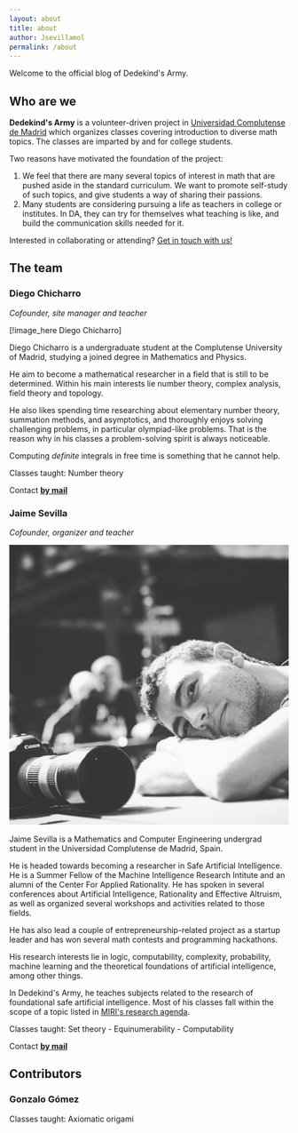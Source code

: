 ```yaml
---
layout: about
title: about
author: Jsevillamol
permalink: /about
---
```


Welcome to the official blog of Dedekind's Army.

## Who are we
**Dedekind's Army** is a volunteer-driven project in [Universidad Complutense de Madrid](https://www.ucm.es/)
which organizes classes covering introduction to diverse math topics. The classes are imparted by and for college students.

Two reasons have motivated the foundation of the project:

1. We feel that there are many several topics of interest in math that are pushed aside
in the standard curriculum. We want to promote self-study of such topics, and give students
a way of sharing their passions.
2. Many students are considering pursuing a life as teachers in college or institutes. In DA, they can
try for themselves what teaching is like, and build the communication skills needed for it.

Interested in collaborating or attending? [Get in touch with us!](mailto:dedekindsarmy@gmail.com)

## The team

### Diego Chicharro
*Cofounder, site manager and teacher*

[!image_here Diego Chicharro]

Diego Chicharro is a undergraduate student at the Complutense University of Madrid, studying a joined degree in Mathematics and Physics. 

He aim to become a mathematical researcher in a field that is still to be determined. Within his main interests lie number theory, complex analysis, field theory and topology.

He also likes spending time researching about elementary number theory, summation methods, and asymptotics, and thoroughly enjoys solving challenging problems, in particular olympiad-like problems. That is the reason why in his classes a problem-solving spirit is always noticeable.  

Computing *definite* integrals in free time is something that he cannot help.

Classes taught: Number theory

Contact **[by mail](mailto:iqcd13g0@gmail.com)**

### Jaime Sevilla
*Cofounder, organizer and teacher*

![Jaime Sevilla](/images/Jsevillamol.jpg)

Jaime Sevilla is a Mathematics and Computer Engineering undergrad student in the Universidad Complutense de Madrid, Spain.

He is headed towards becoming a researcher in Safe Artificial Intelligence. He is a Summer Fellow of the Machine Intelligence Research Intitute and an alumni of the Center For Applied Rationality. He has spoken in several conferences about Artificial Intelligence, Rationality and Effective Altruism, as well as organized several workshops and activities related to those fields.

He has also lead a couple of entrepreneurship-related project as a startup leader and has won several math contests and programming hackathons.

His research interests lie in logic, computability, complexity, probability, machine learning and the theoretical foundations of artificial intelligence, among other things.

In Dedekind's Army, he teaches subjects related to the research of foundational safe artificial intelligence. Most of his classes fall within the scope of a topic listed in [MIRI's research agenda](https://intelligence.org/research-guide/).

Classes taught: Set theory - Equinumerability - Computability

Contact **[by mail](mailto:jsevillamol@outlook.com)**

## Contributors

### Gonzalo Gómez

Classes taught: Axiomatic origami
